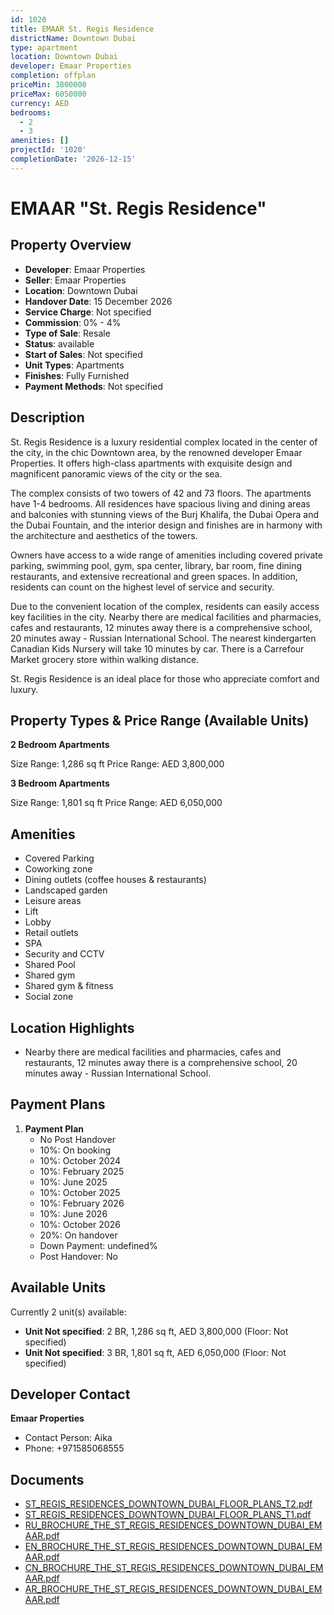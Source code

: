```yaml
---
id: 1020
title: EMAAR St. Regis Residence
districtName: Downtown Dubai
type: apartment
location: Downtown Dubai
developer: Emaar Properties
completion: offplan
priceMin: 3800000
priceMax: 6050000
currency: AED
bedrooms:
  - 2
  - 3
amenities: []
projectId: '1020'
completionDate: '2026-12-15'
---
```


# EMAAR "St. Regis Residence"

## Property Overview
- **Developer**: Emaar Properties
- **Seller**: Emaar Properties
- **Location**: Downtown Dubai
- **Handover Date**: 15 December 2026
- **Service Charge**: Not specified
- **Commission**: 0% - 4%
- **Type of Sale**: Resale
- **Status**: available
- **Start of Sales**: Not specified
- **Unit Types**: Apartments
- **Finishes**: Fully Furnished
- **Payment Methods**: Not specified

## Description
St. Regis Residence is a luxury residential complex located in the center of the city, in the chic Downtown area, by the renowned developer Emaar Properties.  It offers high-class apartments with exquisite design and magnificent panoramic views of the city or the sea.

The complex consists of two towers of 42 and 73 floors. The apartments have 1-4 bedrooms. All residences have spacious living and dining areas and balconies with stunning views of the Burj Khalifa, the Dubai Opera and the Dubai Fountain, and the interior design and finishes are in harmony with the architecture and aesthetics of the towers.

Owners have access to a wide range of amenities including covered private parking, swimming pool, gym, spa center, library, bar room, fine dining restaurants, and extensive recreational and green spaces. In addition, residents can count on the highest level of service and security.

Due to the convenient location of the complex, residents can easily access key facilities in the city.  Nearby there are medical facilities and pharmacies, cafes and restaurants, 12 minutes away there is a comprehensive school, 20 minutes away - Russian International School. The nearest kindergarten Canadian Kids Nursery will take 10 minutes by car. There is a Carrefour Market grocery store within walking distance.

St. Regis Residence is an ideal place for those who appreciate comfort and luxury.

## Property Types & Price Range (Available Units)
**2 Bedroom Apartments**

Size Range: 1,286 sq ft
Price Range: AED 3,800,000

**3 Bedroom Apartments**

Size Range: 1,801 sq ft
Price Range: AED 6,050,000

## Amenities
- Covered Parking
- Coworking zone
- Dining outlets  (coffee houses & restaurants)
- Landscaped garden
- Leisure areas
- Lift
- Lobby
- Retail outlets
- SPA
- Security and CCTV
- Shared Pool
- Shared gym
- Shared gym & fitness
- Social zone

## Location Highlights
- Nearby there are medical facilities and pharmacies, cafes and restaurants, 12 minutes away there is a comprehensive school, 20 minutes away - Russian International School.

## Payment Plans
1. **Payment Plan**
   - No Post Handover
   - 10%: On booking
   - 10%: October 2024
   - 10%: February 2025
   - 10%: June 2025
   - 10%: October 2025
   - 10%: February 2026
   - 10%: June 2026
   - 10%: October 2026
   - 20%: On handover
   - Down Payment: undefined%
   - Post Handover: No

## Available Units
Currently 2 unit(s) available:
- **Unit Not specified**: 2 BR, 1,286 sq ft, AED 3,800,000 (Floor: Not specified)
- **Unit Not specified**: 3 BR, 1,801 sq ft, AED 6,050,000 (Floor: Not specified)

## Developer Contact
**Emaar Properties**
- Contact Person: Aika
- Phone: +971585068555

## Documents
- [ST_REGIS_RESIDENCES_DOWNTOWN_DUBAI_FLOOR_PLANS_T2.pdf](https://cdn.geniemap.net/2025/04/02/G3UAYbEllkERNDrMlwj70tY5CFVCdrLlcvfcjLBe.pdf)
- [ST_REGIS_RESIDENCES_DOWNTOWN_DUBAI_FLOOR_PLANS_T1.pdf](https://cdn.geniemap.net/2025/04/02/nWFo7kQrFXaPUQPdCb0R0ykHVx4ePqxgyfq7FjSP.pdf)
- [RU_BROCHURE_THE_ST_REGIS_RESIDENCES_DOWNTOWN_DUBAI_EMAAR.pdf](https://cdn.geniemap.net/2025/04/02/rL1na1km0vD7Bwqncgkzi90aVPZafEzzop8cDH6z.pdf)
- [EN_BROCHURE_THE_ST_REGIS_RESIDENCES_DOWNTOWN_DUBAI_EMAAR.pdf](https://cdn.geniemap.net/2025/04/02/JJUiP6BdvCSxpDmt0JaycFSH3YpOPZAZwzuNDY0O.pdf)
- [CN_BROCHURE_THE_ST_REGIS_RESIDENCES_DOWNTOWN_DUBAI_EMAAR.pdf](https://cdn.geniemap.net/2025/04/02/0bWxMdbvpPRRnOxNoQlW2iRbDArX46oxxncaVgc0.pdf)
- [AR_BROCHURE_THE_ST_REGIS_RESIDENCES_DOWNTOWN_DUBAI_EMAAR.pdf](https://cdn.geniemap.net/2025/04/02/xBFARe15QBSn0vRMSQRqg5U1bVQUawyvOMCxsrkK.pdf)
